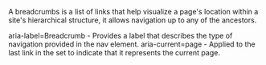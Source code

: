 A breadcrumbs is a list of links that help visualize a page's location within a site's hierarchical structure, it allows navigation up to any of the ancestors.

aria-label=Breadcrumb - Provides a label that describes the type of navigation provided in the nav element.
aria-current=page - Applied to the last link in the set to indicate that it represents the current page.
